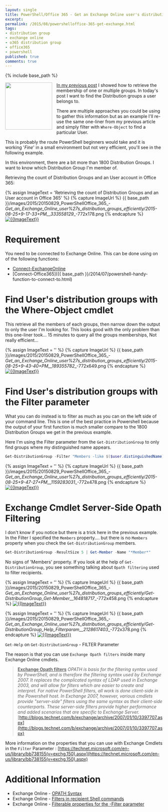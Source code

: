 ```yaml
---
layout: single
title: PowerShell/Office 365 - Get an Exchange Online user's distribution groups efficiently
excerpt: 
permalink: /2015/08/powershelloffice-365-get-exchange.html
tags: 
- distribution group
- exchange online
- o365 distribution group
- office365
- powershell
published: true
comments: true
---
```

{% include base_path %} 

<a href="{{ base_path }}/images/2015/20150829_PowerShellOffice_365_-_Get_an_Exchange_Online_user%27s_distribution_groups_efficiently/Outlook-2013-Logo-256x256__580073936__-256x256.png" imageanchor="1" style="clear: left; float: left; margin-bottom: 1em; margin-right: 1em;"><img border="0" height="150" src="{{ base_path }}/images/2015/20150829_PowerShellOffice_365_-_Get_an_Exchange_Online_user%27s_distribution_groups_efficiently/Outlook-2013-Logo-256x256__307945277__-200x200.png" width="150" /></a>

<a href="{{ base_path }}/2015/08/powershello365-get-distribution-groups.html#more" target="_blank">In my previous post</a> I showed how to retrieve the membership of one or multiple groups. In today's post I want to find the Distribution groups a user belongs to.

There are multiple approaches you could be using to gather this information but as an example I'll re-use the same one-liner from my previous article and simply filter with `Where-Object` to find a particular User.

This is probably the route PowerShell beginners would take and it is working '<i>Fine</i>' in a small environment but not very efficient, you'll see in the following example.

In this environment, there are a bit more than 1800 Distribution Groups. I want to know which Distribution Group I'm member of.



Retrieving the count of Distribution Groups and an User account in Office 365:

{% assign ImageText = 'Retrieving the count of Distribution Groups and an User account in Office 365' %}
{% capture ImageUrl %}
{{ base_path }}/images/2015/20150829_PowerShellOffice_365_-_Get_an_Exchange_Online_user%27s_distribution_groups_efficiently/2015-08-25+9-17-33+PM__333558129__-772x178.png
{% endcapture %}
[![{{ImageText}}]({{ImageUrl}})]({{ImageUrl}})


# Requirement

You need to be connected to Exchange Online. This can be done using on of the following functions:

* [Connect-ExchangeOnline](https://github.com/lazywinadmin/PowerShell/blob/master/EXCHANGE-Connect-ExchangeOnline/Connect-ExchangeOnline.ps1)
* [Connect-Office365]({{ base_path }}/2014/07/powershell-handy-function-to-connect-to.html)


# Find User's distribution groups with the Where-Object cmdlet


This retrieve all the members of each groups, then narrow down the output to only the user I'm looking for. This looks good with the only problem than this one-liner took... 15 minutes to query all the groups memberships, Not really efficient...

{% assign ImageText = '' %}
{% capture ImageUrl %}
{{ base_path }}/images/2015/20150829_PowerShellOffice_365_-_Get_an_Exchange_Online_user%27s_distribution_groups_efficiently/2015-08-25+9-43-40+PM__189355782__-772x649.png
{% endcapture %}
[![{{ImageText}}]({{ImageUrl}})]({{ImageUrl}})

# Find User's distribution groups with the Filter parameter

What you can do instead is to filter as much as you can on the left side of your command line.
This is one of the best practice in Powershell because the output of your first function is much smaller compare to the 1800 Distribution Groups we get in the previous example.

Here I'm using the Filter parameter from the `Get-DistributionGroup` to only find groups where my distinguished name appears.


```powershell
Get-DistributionGroup -Filter "Members -like $($user.distinguishedName)"
```


{% assign ImageText = '' %}
{% capture ImageUrl %}
{{ base_path }}/images/2015/20150829_PowerShellOffice_365_-_Get_an_Exchange_Online_user%27s_distribution_groups_efficiently/2015-08-25+9-47-27+PM__1159283031__-772x478.png
{% endcapture %}
[![{{ImageText}}]({{ImageUrl}})]({{ImageUrl}})


# Exchange Cmdlet Server-Side Opath Filtering

I don't know if you notice but there is a trick here in the previous example.
In the Filter I specified the `Members` property.... but there is no `Members` property when you check the `Get-DistributionGroup` members.

```powershell
Get-DistributionGroup -ResultSize 5 | Get-Member -Name "*Member*"
```


No signs of 'Members' property. If you look at the help of `Get-DistributionGroup`, you see something talking about `Opath filtering` used to filter recipients.

{% assign ImageText = '' %}
{% capture ImageUrl %}
{{ base_path }}/images/2015/20150829_PowerShellOffice_365_-_Get_an_Exchange_Online_user%27s_distribution_groups_efficiently/Get-DistributionGroup_Get-Member__164818717__-772x458.png
{% endcapture %}
[![{{ImageText}}]({{ImageUrl}})]({{ImageUrl}})

{% assign ImageText = '' %}
{% capture ImageUrl %}
{{ base_path }}/images/2015/20150829_PowerShellOffice_365_-_Get_an_Exchange_Online_user%27s_distribution_groups_efficiently/Get-DistributionGroup_Help_Filterparam__2128617403__-772x378.png
{% endcapture %}
[![{{ImageText}}]({{ImageUrl}})]({{ImageUrl}})


`Get-Help` on `Get-DistributionGroup` - FILTER Parameter


The reason is that you can use `Exchange Opath filters` inside many Exchange Online cmdlets.


> <b><u>Exchange Opath filters</u></b>
<i>OPATH is basis for the filtering syntax used by PowerShell, and is therefore the filtering syntax used by Exchange 2007. It replaces the complicated syntax of LDAP used in Exchange 2003, and will allow for filters which are easier to create and interpret. For native PowerShell filters, all work is done client-side in the Powershell host. In Exchange 2007, however, various cmdlets provide "server-side" filters using the same syntax as their client-side counterparts. These server-side filters provide higher performance and added scenarios that are specific to Exchange Server.</i>
> [http://blogs.technet.com/b/exchange/archive/2007/01/10/3397707.aspx](http://blogs.technet.com/b/exchange/archive/2007/01/10/3397707.aspx)

More information on the properties that you can use with Exchange Cmdlets in the `Filter` Parameter : [https://technet.microsoft.com/en-us/library/bb738155(v=exchg.150).aspx](https://technet.microsoft.com/en-us/library/bb738155(v=exchg.150).aspx)



# Additional Information


* Exchange Online - <a href="https://technet.microsoft.com/en-us/library/bb124268(v=exchg.150).aspx#OPATH" target="_blank">OPATH Syntax</a>
* Exchange Online - <a href="https://technet.microsoft.com/en-us/library/bb124268(v=exchg.150).aspx" target="_blank">Filters in recipient Shell commands</a>
* Exchange Online - <a href="https://technet.microsoft.com/en-us/library/bb738155(v=exchg.150).aspx" target="_blank">Filterable properties for the -Filter parameter</a>